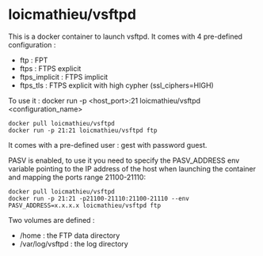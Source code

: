 # loicmathieu/vsftpd
This is a docker container to launch vsftpd. 
It comes with 4 pre-defined configuration : 
- ftp : FPT
- ftps : FTPS explicit
- ftps_implicit : FTPS implicit
- ftps_tls : FTPS explicit with high cypher (ssl_ciphers=HIGH)

To use it : docker run -p <host_port>:21 loicmathieu/vsftpd <configuration_name>
```
docker pull loicmathieu/vsftpd
docker run -p 21:21 loicmathieu/vsftpd ftp
```

It comes with a pre-defined user : gest with password guest.

PASV is enabled, to use it you need to specify the PASV_ADDRESS env variable pointing to the IP address of the host when launching the container and mapping the ports range 21100-21110: 
```
docker pull loicmathieu/vsftpd
docker run -p 21:21 -p21100-21110:21100-21110 --env PASV_ADDRESS=x.x.x.x loicmathieu/vsftpd ftp
```

Two volumes are defined : 
- /home : the FTP data directory
- /var/log/vsftpd : the log directory
